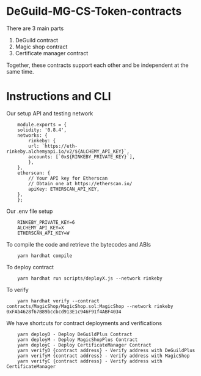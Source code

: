 # DeGuild-MG-CS-Token-contracts
There are 3 main parts
1. DeGuild contract
2. Magic shop contract
3. Certificate manager contract

Together, these contracts support each other and be independent at the same time.

# Instructions and CLI

Our setup API and testing network

        module.exports = {
        solidity: '0.8.4',
        networks: {
            rinkeby: {
            url: `https://eth-rinkeby.alchemyapi.io/v2/${ALCHEMY_API_KEY}`,
            accounts: [`0x${RINKEBY_PRIVATE_KEY}`],
            },
        },
        etherscan: {
            // Your API key for Etherscan
            // Obtain one at https://etherscan.io/
            apiKey: ETHERSCAN_API_KEY,
        },
        };

Our .env file setup
        
        RINKEBY_PRIVATE_KEY=6
        ALCHEMY_API_KEY=X
        ETHERSCAN_API_KEY=W

To compile the code and retrieve the bytecodes and ABIs

        yarn hardhat compile

To deploy contract

        yarn hardhat run scripts/deployX.js --network rinkeby

To verify

        yarn hardhat verify --contract contracts/MagicShop/MagicShop.sol:MagicShop --network rinkeby 0xFAb4628f67B89bccbcd913E1c946F91f4ABF4034

We have shortcuts for contract deployments and verifications

        yarn deployD - Deploy DeGuildPlus Contract
        yarn deployM - Deploy MagicShopPlus Contract
        yarn deployC - Deploy CertificateManager Contract
        yarn verifyD {contract address} - Verify address with DeGuildPlus
        yarn verifyM {contract address} - Verify address with MagicShop
        yarn verifyC {contract address} - Verify address with CertificateManager

